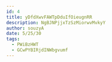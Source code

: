 ```yaml
---
id: 4
title: yDfdXwvFAWTpDduIfOieugnRR
description: NgBJNPjjxTzSzMiorwvMvkyY
author: souzyA
date: 5/25/30
tags:
  - PWiBzHWT
  - GCwPYBIRjdINWbgvumf
---
```


